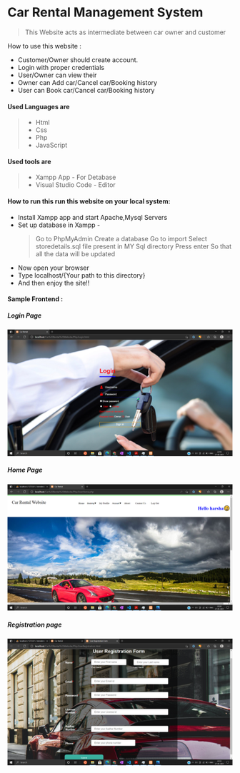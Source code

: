# Car Rental Management System

> This  Website acts as intermediate between car owner and customer 

How to use this website :
* Customer/Owner should  create account.
* Login with proper credentials
* User/Owner can view their
* Owner can Add car/Cancel car/Booking history
* User can Book car/Cancel car/Booking history


#### Used Languages are 
> * Html 
> * Css
> * Php
> * JavaScript

#### Used tools are 
> * Xampp App           - For Detabase
> * Visual Studio Code  - Editor

#### How to run this run this website on your local system:

* Install Xampp app and start Apache,Mysql Servers
* Set up database in Xampp -
    > Go to PhpMyAdmin 
    > Create a database
    > Go to import
    > Select storedetails.sql file present in MY Sql directory
    > Press enter So that all the data will be updated
* Now open your browser 
* Type localhost/{Your path to this directory}
* And then enjoy the site!!

#### Sample Frontend :

##### Login Page
![Image](./Sample/Login.png)

##### Home Page
![Image](./Sample/UserHome.png)

##### Registration page
![Image](./Sample/Registration.png)